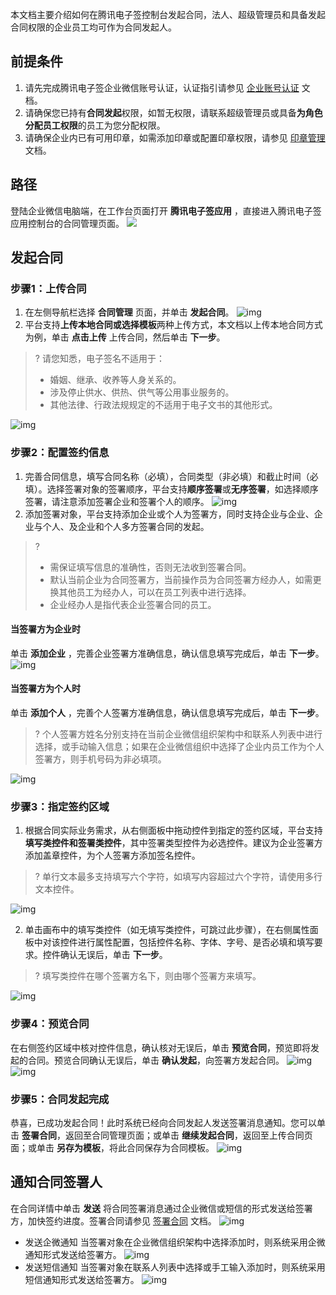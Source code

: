 本文档主要介绍如何在腾讯电子签控制台发起合同，法人、超级管理员和具备发起合同权限的企业员工均可作为合同发起人。



## 前提条件
1. 请先完成腾讯电子签企业微信账号认证，认证指引请参见 [企业账号认证](https://doc.weixin.qq.com/doc/w3_AFcA9gaRACgHwK56MftTw6GOR6j01?scode=AJEAIQdfAAoIjxhlPJAFcA9gaRACg) 文档。
2. 请确保您已持有**合同发起**权限，如暂无权限，请联系超级管理员或具备**为角色分配员工权限**的员工为您分配权限。
3. 请确保企业内已有可用印章，如需添加印章或配置印章权限，请参见 [印章管理](https://doc.weixin.qq.com/doc/w3_AFcA9gaRACgRRdRb0NwRXqiB9D7aJ?scode=AJEAIQdfAAoZdK6Q09AFcA9gaRACg) 文档。


## 路径
登陆企业微信电脑端，在工作台页面打开 **腾讯电子签应用** ，直接进入腾讯电子签应用控制台的合同管理页面。
![](https://qcloudimg.tencent-cloud.cn/raw/716f0eca9e4a12380b293638ac9ae374.png)    



## 发起合同

### 步骤1：上传合同
1. 在左侧导航栏选择 **合同管理** 页面，并单击 **发起合同**。
![img](https://qcloudimg.tencent-cloud.cn/raw/86d1b5b1714c14da87282c263a1a22df.png)        
2. 平台支持**上传本地合同或选择模板**两种上传方式，本文档以上传本地合同方式为例，单击 **点击上传** 上传合同，然后单击 **下一步**。
>? 请您知悉，电子签名不适用于：
> - 婚姻、继承、收养等人身关系的。
> - 涉及停止供水、供热、供气等公用事业服务的。
> - 其他法律、行政法规规定的不适用于电子文书的其他形式。

 ![img](https://qcloudimg.tencent-cloud.cn/raw/2ae71b7a8c12186031a0bd2aa3e09cec.png)        


### 步骤2：配置签约信息
1. 完善合同信息，填写合同名称（必填），合同类型（非必填）和截止时间（必填）。选择签署对象的签署顺序，平台支持**顺序签署**或**无序签署**，如选择顺序签署，请注意添加签署企业和签署个人的顺序。
![img](https://qcloudimg.tencent-cloud.cn/raw/84d832640ea212a60b3b3dbaaf0bdacc.png)        
2. 添加签署对象，平台支持添加企业或个人为签署方，同时支持企业与企业、企业与个人、及企业和个人多方签署合同的发起。
>? 
>- 需保证填写信息的准确性，否则无法收到签署合同。
>- 默认当前企业为合同签署方，当前操作员为合同签署方经办人，如需更换其他员工为经办人，可以在员工列表中进行选择。
>- 企业经办人是指代表企业签署合同的员工。

#### 当签署方为企业时
单击 **添加企业** ，完善企业签署方准确信息，确认信息填写完成后，单击 **下一步**。
![img](https://qcloudimg.tencent-cloud.cn/raw/d2f3af65a9f3a9dea73ddac2f72504b9.png)        

#### 当签署方为个人时
单击 **添加个人** ，完善个人签署方准确信息，确认信息填写完成后，单击 **下一步**。
>? 个人签署方姓名分别支持在当前企业微信组织架构中和联系人列表中进行选择，或手动输入信息；如果在企业微信组织中选择了企业内员工作为个人签署方，则手机号码为非必填项。

![img](https://qcloudimg.tencent-cloud.cn/raw/89a3de2f07615fb2dbd8adc9f50b37cf.png)        



### 步骤3：指定签约区域
1. 根据合同实际业务需求，从右侧面板中拖动控件到指定的签约区域，平台支持**填写类控件和签署类控件**，其中签署类型控件为必选控件。建议为企业签署方添加盖章控件，为个人签署方添加签名控件。
>? 单行文本最多支持填写六个字符，如填写内容超过六个字符，请使用多行文本控件。

 ![img](https://qcloudimg.tencent-cloud.cn/raw/661be6c9ea7940637bc114a6a1b4b4dd.png)        

2. 单击画布中的填写类控件（如无填写类控件，可跳过此步骤），在右侧属性面板中对该控件进行属性配置，包括控件名称、字体、字号、是否必填和填写要求。控件确认无误后，单击 **下一步**。
>? 填写类控件在哪个签署方名下，则由哪个签署方来填写。

 ![img](https://qcloudimg.tencent-cloud.cn/raw/1be841b2c7b81760abf4ac150c012eac.png)        



### 步骤4：预览合同
在右侧签约区域中核对控件信息，确认核对无误后，单击 **预览合同**，预览即将发起的合同。预览合同确认无误后，单击 **确认发起**，向签署方发起合同。
![img](https://qcloudimg.tencent-cloud.cn/raw/704c8b1084a41e39a3ede46401ad3461.png)
 ![img](https://qcloudimg.tencent-cloud.cn/raw/8a6ce26a3db4b519abd0a58f55aae707.png)        



### 步骤5：合同发起完成
恭喜，已成功发起合同！此时系统已经向合同发起人发送签署消息通知。您可以单击 **签署合同**，返回至合同管理页面；或单击 **继续发起合同**，返回至上传合同页面；或单击 **另存为模板**，将此合同保存为合同模板。
![img](https://qcloudimg.tencent-cloud.cn/raw/759b87afedbf27a6e70faf50cd653d4e.png)        



## 通知合同签署人
在合同详情中单击 **发送** 将合同签署消息通过企业微信或短信的形式发送给签署方，加快签约进度。签署合同请参见 [签署合同](https://doc.weixin.qq.com/doc/w3_AFcA9gaRACgIjSdB15XTSuHr1VSeP?scode=AJEAIQdfAAojMvv3rWAFcA9gaRACg) 文档。
![img](https://qcloudimg.tencent-cloud.cn/raw/82a209be6c5777c228a601892e365afe.png)        

- 发送企微通知
当签署对象在企业微信组织架构中选择添加时，则系统采用企微通知形式发送给签署方。
![img](https://qcloudimg.tencent-cloud.cn/raw/b1e7d1201a3a820f5043fa00d43d3508.png)        
- 发送短信通知
当签署对象在联系人列表中选择或手工输入添加时，则系统采用短信通知形式发送给签署方。
![img](https://qcloudimg.tencent-cloud.cn/raw/a468ec2e30e709dc9fdf48b65347a5d4.png)        
